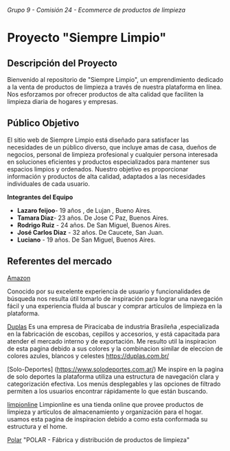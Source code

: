 *Grupo 9 - Comisión 24 - Ecommerce de productos de limpieza*

# Proyecto "Siempre Limpio"


## Descripción del Proyecto

  Bienvenido al repositorio de "Siempre Limpio", un emprendimiento dedicado a la venta de productos de limpieza a través de nuestra plataforma en línea. Nos esforzamos por ofrecer productos de alta calidad que faciliten la limpieza diaria de hogares y empresas.

## Público Objetivo

  El sitio web de Siempre Limpio está diseñado para satisfacer las necesidades de un público diverso, que incluye amas de casa, dueños de negocios, personal de limpieza profesional y cualquier persona interesada en soluciones eficientes y productos especializados para mantener sus espacios limpios y ordenados. Nuestro objetivo es proporcionar información y productos de alta calidad, adaptados a las necesidades individuales de cada usuario.


**Integrantes del Equipo**

   * **Lazaro feijoo**- 19 años , de Lujan , Bueno Aires.
   * **Tamara Diaz**- 23 años. De Jose C Paz, Buenos Aires.
   * **Rodrigo Ruiz** - 24 años. De San Miguel, Buenos Aires.
   * **José Carlos Diaz** -  32 años. De Caucete, San Juan.
   * **Luciano** - 19 años. De San Miguel, Buenos Aires.


## Referentes del mercado

[Amazon](https://www.amazon.com/)

 Conocido por su excelente experiencia de usuario y funcionalidades de búsqueda nos resulta útil tomarlo de inspiración para lograr una navegación fácil y una experiencia fluida al buscar y comprar artículos de limpieza en la plataforma.
 
 
 [Duplas](https://duplas.com.br/)
 Es una empresa de Piracicaba de industria Brasileña ,especializada en la fabricación de escobas, cepillos y accesorios, y está capacitada para atender el mercado interno y de exportación.
 Me resulto util la inspiracion de esta pagina debido a sus colores y la
 combinacion similar de eleccion de colores azules, blancos y celestes 
 https://duplas.com.br/



[Solo-Deportes] (https://www.solodeportes.com.ar/)
 Me inspire en la pagina de solo deportes la plataforma utiliza una estructura de navegación clara y categorización efectiva. Los menús desplegables y las opciones de filtrado permiten a los usuarios encontrar rápidamente lo que están buscando.


[limpionline](https://www.limpionline.com/)
Limpionline es una tienda online que provee productos de limpieza y artículos de almacenamiento y organización para el hogar.
usamos esta pagina de inspiracion debido a como esta conformada su estructura y el home.

[Polar](https://www.distribuidorapolar.com.ar) 
"POLAR - Fábrica y distribución de productos de limpieza"



